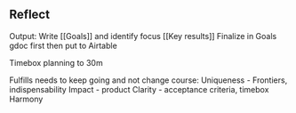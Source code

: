 ## Reflect
Output: Write [[Goals]] and identify focus [[Key results]]
Finalize in Goals gdoc first then put to Airtable

Timebox planning to 30m

Fulfills needs to keep going and not change course:
Uniqueness - Frontiers, indispensability
Impact - product
Clarity - acceptance criteria, timebox
Harmony

